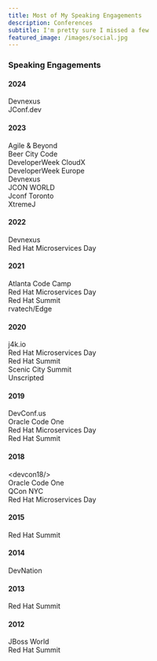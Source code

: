 ```yaml
---
title: Most of My Speaking Engagements
description: Conferences
subtitle: I'm pretty sure I missed a few
featured_image: /images/social.jpg
---
```


### Speaking Engagements

#### 2024

Devnexus <br/>
JConf.dev

#### 2023

Agile & Beyond <br/>
Beer City Code <br/>
DeveloperWeek CloudX <br/>
DeveloperWeek Europe <br/>
Devnexus <br/>
JCON WORLD <br/>
Jconf Toronto <br/>
XtremeJ <br/>

#### 2022

Devnexus <br/>
Red Hat Microservices Day

#### 2021

Atlanta Code Camp <br/>
Red Hat Microservices Day <br/>
Red Hat Summit <br/>
rvatech/Edge

#### 2020

j4k.io <br/>
Red Hat Microservices Day <br/>
Red Hat Summit <br/>
Scenic City Summit <br/>
Unscripted

#### 2019

DevConf.us <br/>
Oracle Code One <br/>
Red Hat Microservices Day <br/>
Red Hat Summit

#### 2018

&lt;devcon18&#47;&gt; <br/>
Oracle Code One <br/>
QCon NYC <br/>
Red Hat Microservices Day <br/>

#### 2015

Red Hat Summit <br/>

#### 2014

DevNation <br/>

#### 2013

Red Hat Summit <br/>

#### 2012

JBoss World <br/>
Red Hat Summit <br/>

